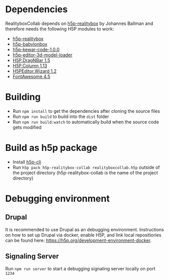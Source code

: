 # Dependencies
RealityboxCollab depends on [h5p-realitybox](https://github.com/rwth-acis/h5p-realitybox) by Johannes Ballman and therefore needs the following H5P modules to work:
- [h5p-realitybox](https://github.com/rwth-acis/h5p-realitybox)
- [h5p-babylonbox](https://github.com/rwth-acis/h5p-babylonbox)
- [h5p-kewar-code-1.0.0](https://github.com/otacke/h5p-kewar-code/releases/tag/1.0.0)
- [h5p-editor-3d-model-loader](https://github.com/rwth-acis/h5p-editor-3d-model-loader)
- [H5P.DragNBar 1.5](https://github.com/h5p/h5p-drag-n-bar)
- [H5P.Column 1.13](https://github.com/h5p/h5p-column)
- [H5PEditor.Wizard 1.2](https://github.com/h5p/h5p-editor-wizard)
- [FontAwesome 4.5](https://github.com/h5p/font-awesome)

# Building
- Run `npm install` to get the dependencies after cloning the source files
- Run `npm run build` to build into the `dist` folder
- Run `npm run build:watch` to automatically build when the source code gets modified

# Build as h5p package
- Install [h5p-cli](https://github.com/h5p/h5p-cli)
- Run `h5p pack h5p-realitybox-collab realityboxcollab.h5p` outside of the project directory (h5p-realitybox-collab  is the name of the project directory)

# Debugging environment

## Drupal
It is recommended to use Drupal as an debugging environment. Instructions on how to set up Drupal via docker, enable H5P, and link local repositiories can be found here: https://h5p.org/development-environment-docker.

## Signaling Server
Run `npm run server` to start a debugging signaling server locally on port `1234`

